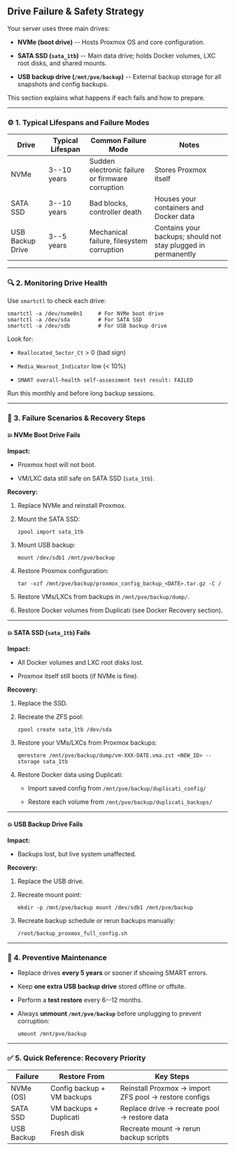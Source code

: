 Drive Failure & Safety Strategy
-------------------------------

Your server uses three main drives:

-   **NVMe (boot drive)** -- Hosts Proxmox OS and core configuration.

-   **SATA SSD (`sata_1tb`)** -- Main data drive; holds Docker volumes, LXC root disks, and shared mounts.

-   **USB backup drive (`/mnt/pve/backup`)** -- External backup storage for all snapshots and config backups.

This section explains what happens if each fails and how to prepare.

* * * * *

### ⚙️ 1. Typical Lifespans and Failure Modes

| Drive | Typical Lifespan | Common Failure Mode | Notes |
| --- | --- | --- | --- |
| NVMe | 3--10 years | Sudden electronic failure or firmware corruption | Stores Proxmox itself |
| SATA SSD | 3--10 years | Bad blocks, controller death | Houses your containers and Docker data |
| USB Backup Drive | 3--5 years | Mechanical failure, filesystem corruption | Contains your backups; should not stay plugged in permanently |

* * * * *

### 🔍 2. Monitoring Drive Health

Use `smartctl` to check each drive:

```
smartctl -a /dev/nvme0n1     # For NVMe boot drive
smartctl -a /dev/sda         # For SATA SSD
smartctl -a /dev/sdb         # For USB backup drive
```

Look for:

-   `Reallocated_Sector_Ct` > 0 (bad sign)

-   `Media_Wearout_Indicator` low (< 10%)

-   `SMART overall-health self-assessment test result: FAILED`

Run this monthly and before long backup sessions.

* * * * *

### 🧯 3. Failure Scenarios & Recovery Steps

#### 💥 NVMe Boot Drive Fails

**Impact:**

-   Proxmox host will not boot.

-   VM/LXC data still safe on SATA SSD (`sata_1tb`).

**Recovery:**

1.  Replace NVMe and reinstall Proxmox.

2.  Mount the SATA SSD:

    `zpool import sata_1tb`

3.  Mount USB backup:

    `mount /dev/sdb1 /mnt/pve/backup`

4.  Restore Proxmox configuration:

    `tar -xzf /mnt/pve/backup/proxmox_config_backup_<DATE>.tar.gz -C /`

5.  Restore VMs/LXCs from backups in `/mnt/pve/backup/dump/`.

6.  Restore Docker volumes from Duplicati (see Docker Recovery section).

* * * * *

#### 💥 SATA SSD (`sata_1tb`) Fails

**Impact:**

-   All Docker volumes and LXC root disks lost.

-   Proxmox itself still boots (if NVMe is fine).

**Recovery:**

1.  Replace the SSD.

2.  Recreate the ZFS pool:

    `zpool create sata_1tb /dev/sda`

3.  Restore your VMs/LXCs from Proxmox backups:

    `qmrestore /mnt/pve/backup/dump/vm-XXX-DATE.vma.zst <NEW_ID> --storage sata_1tb`

4.  Restore Docker data using Duplicati:

    -   Import saved config from `/mnt/pve/backup/duplicati_config/`

    -   Restore each volume from `/mnt/pve/backup/duplicati_backups/`

* * * * *

#### 💥 USB Backup Drive Fails

**Impact:**

-   Backups lost, but live system unaffected.

**Recovery:**

1.  Replace the USB drive.

2.  Recreate mount point:

    `mkdir -p /mnt/pve/backup
    mount /dev/sdb1 /mnt/pve/backup`

3.  Recreate backup schedule or rerun backups manually:

    `/root/backup_proxmox_full_config.sh`

* * * * *

### 🧠 4. Preventive Maintenance

-   Replace drives **every 5 years** or sooner if showing SMART errors.

-   Keep **one extra USB backup drive** stored offline or offsite.

-   Perform a **test restore** every 6--12 months.

-   Always **unmount `/mnt/pve/backup`** before unplugging to prevent corruption:

    `umount /mnt/pve/backup`

* * * * *

### ✅ 5. Quick Reference: Recovery Priority

| Failure | Restore From | Key Steps |
| --- | --- | --- |
| NVMe (OS) | Config backup + VM backups | Reinstall Proxmox → import ZFS pool → restore configs |
| SATA SSD | VM backups + Duplicati | Replace drive → recreate pool → restore data |
| USB Backup | Fresh disk | Recreate mount → rerun backup scripts |
